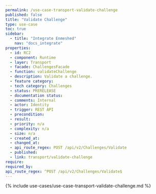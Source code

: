 ```yaml
---
permalink: /use-case-transport-validate-challenge
published: false
title: "Validate Challenge"
type: use-case
toc: true
sidebar:
  - title: "Integrate Enmeshed"
    nav: "docs_integrate"
properties:
  - id: RC2
  - component: Runtime
  - layer: Transport
  - facade: ChallengesFacade
  - function: validateChallenge
  - description: Validate a challenge.
  - feature category:
  - tech category: Challenges
  - status: PRERELEASE
  - documentation status:
  - comments: Internal
  - actor: Identity
  - trigger: REST API
  - precondition:
  - result:
  - priority: n/a
  - complexity: n/a
  - size: n/a
  - created_at:
  - changed_at:
  - api_route_regex: POST /api/v2/Challenges/Validate
  - published:
  - link: transport/validate-challenge
require:
required_by:
api_route_regex: ^POST /api/v2/Challenges/Validate$
---
```


{% include use-cases/use-case-transport-validate-challenge.md %}
